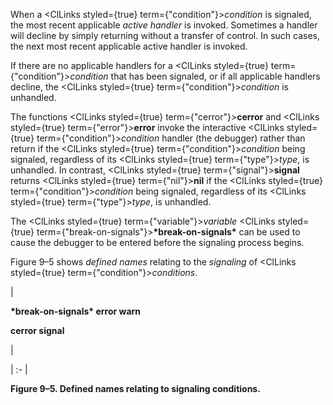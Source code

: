  



When a <ClLinks styled={true} term={"condition"}><i>condition</i></ClLinks> is signaled, the most recent applicable *active handler* is invoked. Sometimes a handler will decline by simply returning without a transfer of control. In such cases, the next most recent applicable active handler is invoked. 



If there are no applicable handlers for a <ClLinks styled={true} term={"condition"}><i>condition</i></ClLinks> that has been signaled, or if all applicable handlers decline, the <ClLinks styled={true} term={"condition"}><i>condition</i></ClLinks> is unhandled. 



The functions <ClLinks styled={true} term={"cerror"}><b>cerror</b></ClLinks> and <ClLinks styled={true} term={"error"}><b>error</b></ClLinks> invoke the interactive <ClLinks styled={true} term={"condition"}><i>condition</i></ClLinks> handler (the debugger) rather than return if the <ClLinks styled={true} term={"condition"}><i>condition</i></ClLinks> being signaled, regardless of its <ClLinks styled={true} term={"type"}><i>type</i></ClLinks>, is unhandled. In contrast, <ClLinks styled={true} term={"signal"}><b>signal</b></ClLinks> returns <ClLinks styled={true} term={"nil"}><b>nil</b></ClLinks> if the <ClLinks styled={true} term={"condition"}><i>condition</i></ClLinks> being signaled, regardless of its <ClLinks styled={true} term={"type"}><i>type</i></ClLinks>, is unhandled. 



The <ClLinks styled={true} term={"variable"}><i>variable</i></ClLinks> <ClLinks styled={true} term={"break-on-signals"}><b>\*break-on-signals\*</b></ClLinks> can be used to cause the debugger to be entered before the signaling process begins. 



Figure 9–5 shows *defined names* relating to the *signaling* of <ClLinks styled={true} term={"condition"}><i>conditions</i></ClLinks>. 



|<p>**\*break-on-signals\* error warn** </p><p>**cerror signal**</p>|

| :- |





**Figure 9–5. Defined names relating to signaling conditions.** 







 



 



